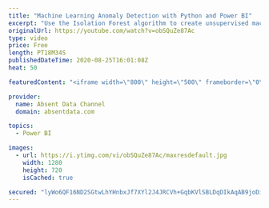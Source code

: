 ```yaml
---
title: "Machine Learning Anomaly Detection with Python and Power BI"
excerpt: "Use the Isolation Forest algorithm to create unsupervised machine learning to identify outliers in your data. Leverage the power of Sckit Learn and Power BI"
originalUrl: https://youtube.com/watch?v=obSQuZe87Ac
type: video
price: Free
length: PT18M34S
publishedDateTime: 2020-08-25T16:01:08Z
heat: 50

featuredContent: "<iframe width=\"800\" height=\"500\" frameborder=\"0\" src=\"https://www.youtube.com/embed/obSQuZe87Ac\" allow=\"accelerometer; autoplay; encrypted-media; gyroscope; picture-in-picture\" allowfullscreen></iframe>"

provider:
  name: Absent Data Channel
  domain: absentdata.com

topics:
  - Power BI

images:
  - url: https://i.ytimg.com/vi/obSQuZe87Ac/maxresdefault.jpg
    width: 1280
    height: 720
    isCached: true

secured: "lyWo6QF16ND2SGtwLhYHnbxJf7XYl2J4JRCVh+GqbKVlSBLDqDIkAqAB9joDifQwl7k6bSG0Ue8oBZAZlDb9ObxO/d/X/2l0rLDqyFbvudw4/l7n4JlA4h1HiWQ+/diFEsh5S0PnidHHXRLwspJqup5zpBOpr7KPZE7POWxFjVY0My4V8YNP5GIJsBRbvlPEdJdSPdXgKSDigXn/TT5CEKDel/fDsYzPP6kzLIh6l+XD8Esr1KDPkjhiI4gZ7IhfXuF+fXdpgOTxQziFHQFAnyXgHULG243PVkBzaA0FghBdhOp5cL8YNDzZJ9lhpvt6ZyJE3vUQ1uGxjhJ+PONVy3IjvytVDhy7GLHGBt7d1sYR/QPiyaoAKWPeSDPiNIvrkbT0cBxw5V3D7e37GYv0mY/cPREpfZrdRTw4ThFyHt8=;WD7vMFU6YgZ68h5QRJhOMw=="
---
```


